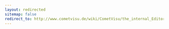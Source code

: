 ```yaml
---
layout: redirected
sitemap: false
redirect_to: http://www.cometvisu.de/wiki/CometVisu/the_internal_Editor/de
---
```


